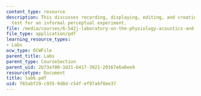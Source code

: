 ```yaml
---
content_type: resource
description: This discusses recording, displaying, editing, and creating a listening
  test for an informal perceptual experiment.
file: /media/courses/6-542j-laboratory-on-the-physiology-acoustics-and-perception-of-speech-fall-2005/f65abf29c9359d8dc54fef97a6f8ee37_lab6.pdf
file_type: application/pdf
learning_resource_types:
- Labs
ocw_type: OCWFile
parent_title: Labs
parent_type: CourseSection
parent_uid: 2b73a700-3d21-6417-3921-20167e6a6ee9
resourcetype: Document
title: lab6.pdf
uid: f65abf29-c935-9d8d-c54f-ef97a6f8ee37
---
```

